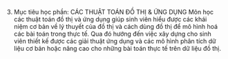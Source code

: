 3. Mục tiêu học phần: CÁC THUẬT TOÁN ĐỒ THỊ & ỨNG DỤNG Môn học các thuật toán đồ thị và ứng dụng giúp sinh viên hiểu được các khái niệm cơ bản về lý thuyết của đồ thị và cách dùng đồ thị để mô hình hoá các bài toán trong thực tế. Qua đó hướng đến việc xây dựng cho sinh viên thiết kế được các giải thuật ứng dụng và các mô hình phân tích dữ liệu cơ bản hoặc nâng cao cho những bài toán thực tế trên dữ liệu đồ thị.
